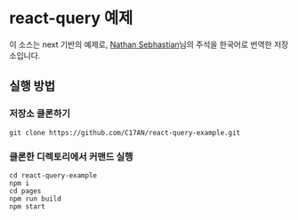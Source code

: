 # react-query 예제

이 소스는 next 기반의 예제로, [Nathan Sebhastian](https://github.com/nsebhastian/react-query-example)님의 주석을 한국어로 번역한 저장소입니다.

## 실행 방법

### 저장소 클론하기

```
git clone https://github.com/C17AN/react-query-example.git
```

### 클론한 디렉토리에서 커맨드 실행

```
cd react-query-example
npm i
cd pages
npm run build
npm start
```
